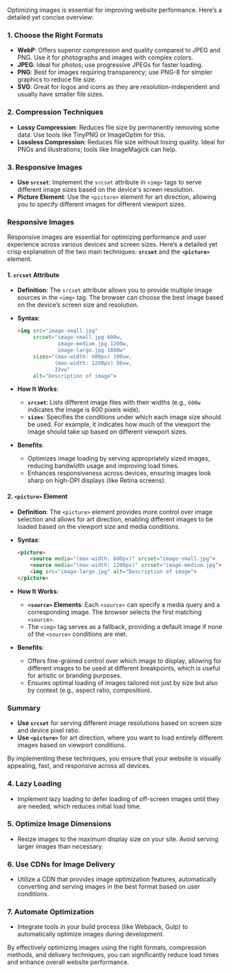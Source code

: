 

Optimizing images is essential for improving website performance. Here’s a detailed yet concise overview:

### 1. **Choose the Right Formats**
   - **WebP**: Offers superior compression and quality compared to JPEG and PNG. Use it for photographs and images with complex colors.
   - **JPEG**: Ideal for photos; use progressive JPEGs for faster loading.
   - **PNG**: Best for images requiring transparency; use PNG-8 for simpler graphics to reduce file size.
   - **SVG**: Great for logos and icons as they are resolution-independent and usually have smaller file sizes.

### 2. **Compression Techniques**
   - **Lossy Compression**: Reduces file size by permanently removing some data. Use tools like TinyPNG or ImageOptim for this.
   - **Lossless Compression**: Reduces file size without losing quality. Ideal for PNGs and illustrations; tools like ImageMagick can help.

### 3. **Responsive Images**
   - **Use `srcset`**: Implement the `srcset` attribute in `<img>` tags to serve different image sizes based on the device's screen resolution.
   - **Picture Element**: Use the `<picture>` element for art direction, allowing you to specify different images for different viewport sizes.

### Responsive Images

Responsive images are essential for optimizing performance and user experience across various devices and screen sizes. Here’s a detailed yet crisp explanation of the two main techniques: **`srcset`** and the **`<picture>`** element.

#### 1. `srcset` Attribute

- **Definition**: The `srcset` attribute allows you to provide multiple image sources in the `<img>` tag. The browser can choose the best image based on the device’s screen size and resolution.

- **Syntax**:
  ```html
  <img src="image-small.jpg" 
       srcset="image-small.jpg 600w, 
               image-medium.jpg 1200w, 
               image-large.jpg 1800w" 
       sizes="(max-width: 600px) 100vw, 
              (max-width: 1200px) 50vw, 
              33vw" 
       alt="Description of image">
  ```

- **How It Works**:
  - **`srcset`**: Lists different image files with their widths (e.g., `600w` indicates the image is 600 pixels wide).
  - **`sizes`**: Specifies the conditions under which each image size should be used. For example, it indicates how much of the viewport the image should take up based on different viewport sizes.

- **Benefits**:
  - Optimizes image loading by serving appropriately sized images, reducing bandwidth usage and improving load times.
  - Enhances responsiveness across devices, ensuring images look sharp on high-DPI displays (like Retina screens).

#### 2. `<picture>` Element

- **Definition**: The `<picture>` element provides more control over image selection and allows for art direction, enabling different images to be loaded based on the viewport size and media conditions.

- **Syntax**:
  ```html
  <picture>
      <source media="(max-width: 600px)" srcset="image-small.jpg">
      <source media="(max-width: 1200px)" srcset="image-medium.jpg">
      <img src="image-large.jpg" alt="Description of image">
  </picture>
  ```

- **How It Works**:
  - **`<source>` Elements**: Each `<source>` can specify a media query and a corresponding image. The browser selects the first matching `<source>`.
  - The `<img>` tag serves as a fallback, providing a default image if none of the `<source>` conditions are met.

- **Benefits**:
  - Offers fine-grained control over which image to display, allowing for different images to be used at different breakpoints, which is useful for artistic or branding purposes.
  - Ensures optimal loading of images tailored not just by size but also by context (e.g., aspect ratio, composition).

### Summary

- **Use `srcset`** for serving different image resolutions based on screen size and device pixel ratio.
- **Use `<picture>`** for art direction, where you want to load entirely different images based on viewport conditions.

By implementing these techniques, you ensure that your website is visually appealing, fast, and responsive across all devices.



### 4. **Lazy Loading**
   - Implement lazy loading to defer loading of off-screen images until they are needed, which reduces initial load time.

### 5. **Optimize Image Dimensions**
   - Resize images to the maximum display size on your site. Avoid serving larger images than necessary.

### 6. **Use CDNs for Image Delivery**
   - Utilize a CDN that provides image optimization features, automatically converting and serving images in the best format based on user conditions.

### 7. **Automate Optimization**
   - Integrate tools in your build process (like Webpack, Gulp) to automatically optimize images during development.

By effectively optimizing images using the right formats, compression methods, and delivery techniques, you can significantly reduce load times and enhance overall website performance.


